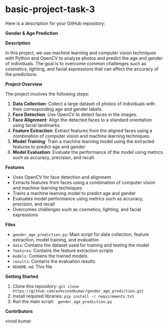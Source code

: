 # basic-project-task-3
Here is a description for your GitHub repository:

**Gender & Age Prediction**

**Description**

In this project, we use machine learning and computer vision techniques with Python and OpenCV to analyze photos and predict the age and gender of individuals. The goal is to overcome common challenges such as cosmetics, lighting, and facial expressions that can affect the accuracy of the predictions.

**Project Overview**

The project involves the following steps:

1. **Data Collection**: Collect a large dataset of photos of individuals with their corresponding age and gender labels.
2. **Face Detection**: Use OpenCV to detect faces in the images.
3. **Face Alignment**: Align the detected faces to a standard orientation using facial landmarks.
4. **Feature Extraction**: Extract features from the aligned faces using a combination of computer vision and machine learning techniques.
5. **Model Training**: Train a machine learning model using the extracted features to predict age and gender.
6. **Model Evaluation**: Evaluate the performance of the model using metrics such as accuracy, precision, and recall.

**Features**

* Uses OpenCV for face detection and alignment
* Extracts features from faces using a combination of computer vision and machine learning techniques
* Trains a machine learning model to predict age and gender
* Evaluates model performance using metrics such as accuracy, precision, and recall
* Overcomes challenges such as cosmetics, lighting, and facial expressions

**Files**

* `gender_age_prediction.py`: Main script for data collection, feature extraction, model training, and evaluation
* `data`: Contains the dataset used for training and testing the model
* `features`: Contains the feature extraction scripts
* `models`: Contains the trained models
* `results`: Contains the evaluation results
* `README.md`: This file

**Getting Started**

1. Clone this repository: `git clone https://github.com/avkvinodkumar/gender_age_prediction.git`
2. Install required libraries: `pip install -r requirements.txt`
3. Run the main script: ` gender_age_prediction.py`



**Contributors**

 vinod kumar
